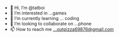 - 👋 Hi, I’m @tatboi
- 👀 I’m interested in ...games
- 🌱 I’m currently learning ... coding
- 💞️ I’m looking to collaborate on ...phone
- 📫 How to reach me ...outpizza69876@gmail.com

<!---
tatboi/tatboi is a ✨ special ✨ repository because its `README.md` (this file) appears on your GitHub profile.
You can click the Preview link to take a look at your changes.
--->
